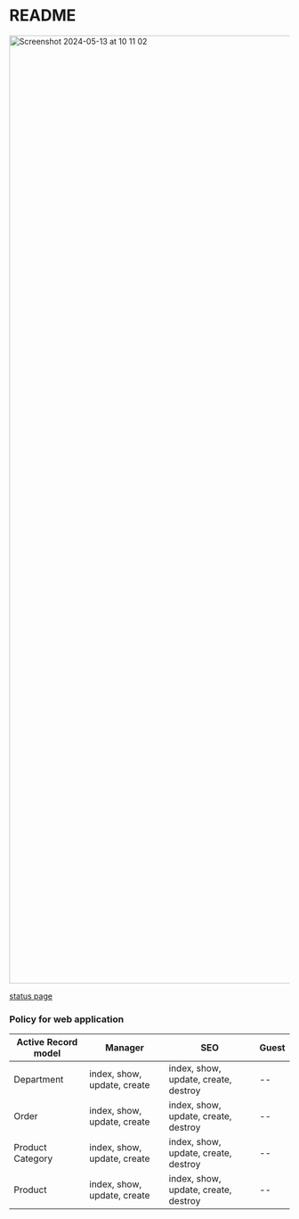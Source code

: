 # README


<img width="1701" alt="Screenshot 2024-05-13 at 10 11 02" src="https://github.com/Ivanov-Anton/prod_mag/assets/10907664/bc1ea3a8-6a0c-4812-a0bd-523a4fbc0fff">

[status page](https://prod-mag.betteruptime.com/)

### Policy for web application

| Active Record model | Manager                     | SEO                                  | Guest     |
|---------------------|-----------------------------|--------------------------------------|-----------|
| Department          | index, show, update, create | index, show, update, create, destroy |     --    |
| Order               | index, show, update, create | index, show, update, create, destroy |     --    |
| Product Category    | index, show, update, create | index, show, update, create, destroy |     --    |
| Product             | index, show, update, create | index, show, update, create, destroy |     --    |
